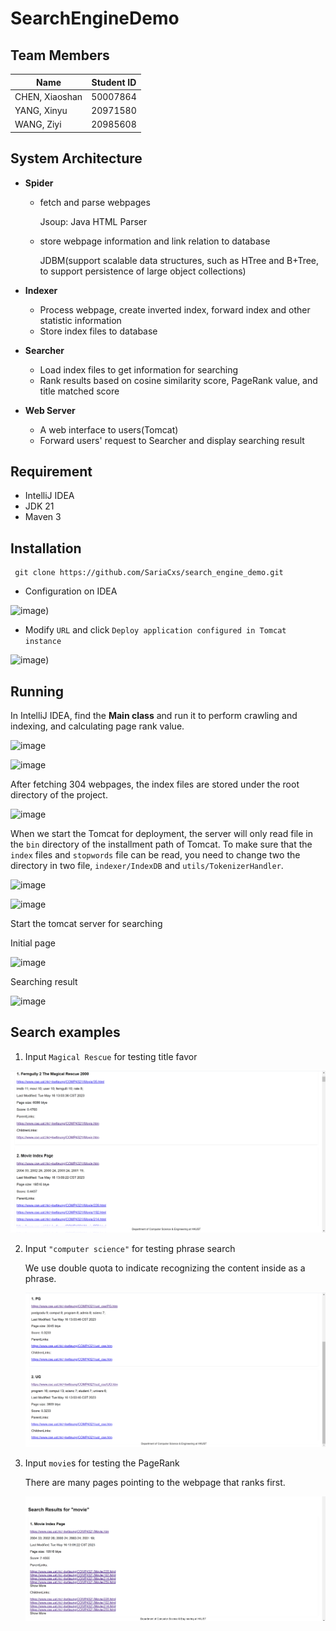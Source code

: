 # SearchEngineDemo

## Team Members

| Name           | Student ID |
| -------------- | ---------- |
| CHEN, Xiaoshan | 50007864   |
| YANG, Xinyu    | 20971580   |
| WANG, Ziyi     | 20985608   |

## System Architecture

* **Spider**

  * fetch and parse webpages 

    Jsoup: Java HTML Parser

  * store webpage information and link relation to database

    JDBM(support scalable data structures, such as HTree and B+Tree, to support persistence of large object collections)

* **Indexer**

  * Process webpage, create inverted index, forward index and other statistic information
  * Store index files to database

* **Searcher**

  * Load index files to get information for searching
  * Rank results based on cosine similarity score, PageRank value, and title matched score

* **Web Server**

  * A web interface to users(Tomcat)
  * Forward users' request to Searcher and display searching result

## Requirement

- IntelliJ IDEA
- JDK 21
- Maven 3


## Installation

```
 git clone https://github.com/SariaCxs/search_engine_demo.git
```

* Configuration on IDEA

![image](https://github.com/SariaCxs/SearchEngineDemo/blob/main/image/initial.png))

* Modify `URL`  and click `Deploy application configured in Tomcat instance`

![image](https://github.com/SariaCxs/SearchEngineDemo/blob/main/image/config.png))



## Running 

In IntelliJ IDEA, find the **Main class** and run it to perform crawling and indexing, and calculating page rank value.

![image](https://github.com/SariaCxs/SearchEngineDemo/blob/main/image/main.png)

![image](https://github.com/SariaCxs/SearchEngineDemo/blob/main/image/finish_fetching.png)

After fetching 304 webpages, the index files are stored under the root directory of the project. 

![image](https://github.com/SariaCxs/SearchEngineDemo/blob/main/image/db.png)

When we start the Tomcat for deployment, the server will only read file in the `bin` directory of the installment path of Tomcat. To make sure that the `index` files and `stopwords` file can be read, you need to change two the directory in two file, `indexer/IndexDB` and `utils/TokenizerHandler`.

![image](https://github.com/SariaCxs/SearchEngineDemo/blob/main/image/indexdb_dir.png)

![image](https://github.com/SariaCxs/SearchEngineDemo/blob/main/image/stopwords.png)

Start the tomcat server for searching

Initial page 

![image](https://github.com/SariaCxs/SearchEngineDemo/blob/main/image/initial.png)

Searching result 

![image](https://github.com/SariaCxs/SearchEngineDemo/blob/main/image/book.png)

## Search examples

1. Input `Magical Rescue` for testing title favor

![image](https://github.com/SariaCxs/SearchEngineDemo/blob/main/image/Magical_Rescue.png)

2. Input `"computer science"` for testing phrase search

   We use double quota to indicate recognizing the content inside as a phrase.

   ![image](https://github.com/SariaCxs/SearchEngineDemo/blob/main/image/computer_science.png)

3. Input `movie`s for testing the PageRank 

   There are many pages pointing to the webpage that ranks first.

   ![image](https://github.com/SariaCxs/SearchEngineDemo/blob/main/image/movies.png)
